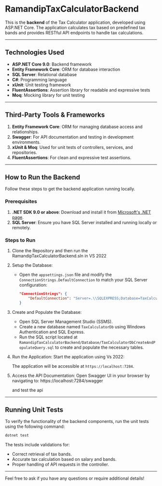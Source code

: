 # RamandipTaxCalculatorBackend

This is the **backend** of the Tax Calculator application, developed using ASP.NET Core. The application calculates tax based on predefined tax bands and provides RESTful API endpoints to handle tax calculations.

---

## Technologies Used

- **ASP.NET Core 9.0**: Backend framework
- **Entity Framework Core**: ORM for database interaction
- **SQL Server**: Relational database
- **C#**: Programming language
- **xUnit**: Unit testing framework
- **FluentAssertions**: Assertion library for readable and expressive tests
- **Moq**: Mocking library for unit testing

---

## Third-Party Tools & Frameworks

1. **Entity Framework Core**: ORM for managing database access and relationships.
2. **Swagger**: For API documentation and testing in development environments.
3. **xUnit & Moq**: Used for unit tests of controllers, services, and repositories.
4. **FluentAssertions**: For clean and expressive test assertions.

---

## How to Run the Backend

Follow these steps to get the backend application running locally.

### Prerequisites

1. **.NET SDK 9.0 or above**: Download and install it from [Microsoft's .NET page](https://dotnet.microsoft.com/).
2. **SQL Server**: Ensure you have SQL Server installed and running locally or remotely.

### Steps to Run

1. Clone the Repository and then run the RamandipTaxCalculatorBackend.sln in VS 2022
   

2. Setup the Database:
   - Open the `appsettings.json` file and modify the `ConnectionStrings.DefaultConnection` to match your SQL Server configuration:
     ```json
     "ConnectionStrings": {
         "DefaultConnection": "Server=.\\SQLEXPRESS;Database=TaxCalculatorDb;Trusted_Connection=True;Encrypt=True;TrustServerCertificate=True;"
     }
     ```

3. Create and Populate the Database:
   - Open SQL Server Management Studio (SSMS).
   - Create a new database named `TaxCalculatorDb` using Windows Authentication and SQL Express.
   - Run the SQL script located at `RamandipTaxCalculatorBackend/Database/TaxCalculatorDbCreateAndPopulateQuery.sql` to create and populate the necessary tables.

4. Run the Application:
   Start the application using Vs 2022:
  
   The application will be accessible at `https://localhost:7284`.

5. Access the API Documentation:
   Open Swagger UI in your browser by navigating to:
   https://localhost:7284/swagger

   and test the api
   

---

## Running Unit Tests

To verify the functionality of the backend components, run the unit tests using the following command:

```bash
dotnet test
```

The tests include validations for:
- Correct retrieval of tax bands.
- Accurate tax calculation based on salary and bands.
- Proper handling of API requests in the controller.

---

Feel free to ask if you have any questions or require additional details!


